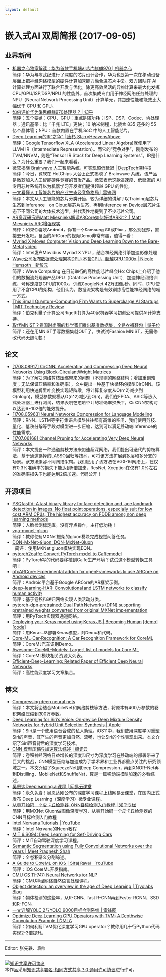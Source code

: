 ```yaml
---
layout: default
---
```


# 嵌入式AI 双周简报 (2017-09-05)

## 业界新闻

- [机器之心独家解读：华为首款手机端AI芯片麒麟970 | 机器之心](https://mp.weixin.qq.com/s?src=11&timestamp=1504602412&ver=374&signature=-Fmq9sTNai361IggmAHHH3xjBTZ3IpqijcLRlyYbQDGyp-fuNhRu95g2AhtsR0Xlxf7WWGuNHWb3CbtP5O4hYzzGT9kGg2N5BGW67ZtA1ww2ck2KF5fgAu5zNpo2bfjT&new=1)</br>
简评：华为与寒武纪进行了深度的芯片设计合作，华为也是第一次在移动设备层面上把神经网络模型的硬件计算加速能力融合进芯片中去。双方团队在 AI 计算处理方面进行了联合开发与优化，除更高效灵活的异构计算来最大化发挥 CPU/GPU/ISP/DSP/NPU 的性能外，首次集成专门用于神经网络任务处理的 NPU（Neural Network Processing Unit）计算单元，其加速性能和能效比大幅优于 CPU 和 GPU。  
- [如何评价华为海思麒麟970处理器？ | 知乎](https://www.zhihu.com/question/57283387)</br>
简评：五个要点：CPU、GPU：重点是降功耗；ISP、DSP、Codec、协处理器；通讯基带：比「千兆 LTE」更快；10 纳米制程，比骁龙 835 还多的 55 亿个晶体管；NPU：首款内置在手机 SoC 中的人工智能芯片。  
- [Deep Learning的IR“之争” | 唐杉 StarryHeavensAbove](https://mp.weixin.qq.com/s/0iDVjaucRUpn2UrVBuQ-oQ)</br>
简评：Google Tensorflow XLA (Accelerated Linear Algebra)就使用了LLVM IR（Intermediate Representation）。而它的“竞争对手”，刚刚发布的TVM/NNVM，则是“Tensor IR Stack for Deep Learning Systems”。IR是什么？为什么重要？我们一起来看看。
- [微软揭晓 Brainwave 人工智能系统，可实现超低延迟 | DeepTech深科技](https://mp.weixin.qq.com/s/XS_9XoQ6ZE1grmVtwJJdbA)</br>
简评：今日，微软在 HotChips 大会上正式揭晓了 Brainwave 系统，该产品是微软加入人工智能硬件竞赛的首发产品。微软表示这款高速度、低延迟的 AI 专用芯片系统可以为机器学习开发者们提供超越 GPU 的性能。
- [一文看懂人工智能芯片的产业生态及竞争格局 | 雷锋网](https://www.leiphone.com/news/201709/uuJFzAxdoBY7bzEL.html)</br>
简评：本文从人工智能的芯片分类开始，较为详细的讲解了以Training层芯片生态到Inference　on Cloud层芯片生态，再到Inference on Device层芯片生态下不同公司的大体技术选型，并代表性地提到了不少芯片公司。
- [AR资深研究员Matt Miesnieks解读ARCore如何好过ARKit？ | Matt Miesnieks ARC增强现实](https://mp.weixin.qq.com/s/MXiHi8wVJX9JYV3DeQoNBA)</br>
简评：如果你喜欢Android，你有一个Samsung S8或Pixel，那么别犹豫，直接去开发吧。里面的ARCore的视频Demo非常有趣，值得一看！
- [Myriad X Moves Computer Vision and Deep Learning Down to the Bare-Metal](https://blog.hackster.io/myriad-x-moves-computer-vision-and-deep-learning-down-to-the-bare-metal-7eab1b0a0f52) [video](http://weibo.com/tv/v/Fk30ErZPA?fid=1034:c37df410f85d0942997922d3e295b738)</br>
简评：Intel发布Movidius Myriad X VPU ，结合神经网络引擎加速影像处理
- [Wave公司发布数据流处理架构DPU: 不含CPU，超越GPU 1000x | Nicole Hemsoth　新智元](https://mp.weixin.qq.com/s/bL1PoUjZ_sH2VKcBxI6N5A)</br>
简评：Wave Computing 在日前举行的高性能芯片峰会Hot Chips上介绍了他们的数据流处理器产品DPU（Dataflow Processing Unit），加速神经网络训练，号称速度是GPU的1000x，训练GoogleNet 42万图像/秒。同时，DPU使用了不含CPU的架构，他们认为，数据流架构是有效训练高性能神经网络的唯一方式。
- [This Small Quantum-Computing Firm Wants to Supercharge AI Startups | MIT Technology Review](https://www.technologyreview.com/the-download/608730/this-small-quantum-computing-firm-wants-to-supercharge-ai-startups/)</br>
简评：伯克利量子计算公司Rigetti打算为40家机器学习初创公司提供AI计算支持。
- [取代MNIST？德国时尚圈的科学家们推出基准数据集，全是衣裤鞋包 | 量子位](https://mp.weixin.qq.com/s/Pidt3nW5N7dU0P4bm9sIHA)
简评：还在用MNIST手写数据集就OUT了，快试试Fashion MNIST，无需修改代码无缝切换！

## 论文

- [[1708.08917] CirCNN: Accelerating and Compressing Deep Neural Networks Using Block-CirculantWeight Matrices](https://arxiv.org/abs/1708.08917)</br>
简评：为了解决网络剪枝压缩带来的问题（不规则的网络结构；增加重训难度；无法保证压缩率和准确率），文中提出一种基于块循环的模型CirCNN。该模型利用快速傅里叶变换实现矩阵乘，将计算复杂度从O(n^2)减少到O(nlogn)，模型参数规模从O(n^2)减少到O(n)。我们在FPGA、ASIC等嵌入式处理器上进行测试，结果表明在忽略不计的准确率损失下，CirCNN架构可以达到6~102倍的能效提升。
- [[1708.05963] Neural Networks Compression for Language Modeling](https://arxiv.org/abs/1708.05963)</br>
简评：RNN、LSTM等字符集语言模型往往都有高维的空间，我们使用剪枝、量化、低秩分解等手段对模型进一步压缩，达到可以满足移动端inference的性能需求。
- [[1707.06168] Channel Pruning for Accelerating Very Deep Neural Networks](https://arxiv.org/abs/1707.06168)</br>
简评：本文提出一种通道剪枝方法来加速超深网络，我们提出可迭代的剪枝算法，基于通道选择的LASSO回归等技术，可将该方法扩展到多层和多分支的场景。该方法兼容不同网络架构。我们应用了该方法在VGG-16网络上，在仅有0.3%准确率的损失下能达到5倍加速，ResNet, Xception在仅有1.0%左右的准确率损失下也能达到2倍加速。代码公开！

## 开源项目

- [YSQfastfd: A fast binary library for face detection and face landmark detection in images. No float point operations, especially suit for low cost ARM CPUs, The highest accuracy on FDDB among non deep learning methods](https://github.com//OAID/YSQfastfd)</br>
简评：人脸检测标定库。没有浮点操作，主打低功耗！
- [vqa-mxnet-gluon](https://github.com/shiyangdaisy23/vqa-mxnet-gluon)</br>
简评：教你使用MXNet框架的gluon模块完成视觉问答任务。
- [DQN-MxNet-Gluon: DQN-MxNet-Gluon](https://github.com/kazizzad/DQN-MxNet-Gluon)</br>  
简评：使用MXNet gluon模块实现DQN。
- [pytorch2caffe: Convert PyTorch model to Caffemodel](https://github.com/longcw/pytorch2caffe)</br>
简评：PyTorch写的代码要移植到Caffe生产环境？试试这个模型转换工具吧！
- [ofxARCore: Experimental addon for openFrameworks to use ARCore on Android devices](https://github.com/HalfdanJ/ofxARCore)</br>
简评：Android平台基于Google ARCore的AR框架示例。
- [deep-learning-HAR: Convolutional and LSTM networks to classify human activity](https://github.com/healthDataScience/deep-learning-HAR)</br>
简评：基于卷积和递归网络实现人类活动分类。
- [pytorch-dpn-pretrained: Dual Path Networks (DPN) supporting pretrained weights converted from original MXNet implementation](https://github.com/rwightman/pytorch-dpn-pretrained)</br>
简评：用PyTorch实现双通道网络。
- [Deploying your Keras model using Keras.JS | Becoming Human](https://becominghuman.ai/deploying-your-keras-model-using-keras-js-2e5a29589ad8) [[demo]](https://greenscreen-ai-client.boorgle.com/#/) [[code]](https://gitlab.com/fast-science/background-removal-vue)</br>
简评：用Keras.JS部署Keras模型，附Demo和代码。
- [Core-ML-Car-Recognition: A Car Recognition Framework for CoreML](https://github.com/likedan/Core-ML-Car-Recognition)</br>
简评：CoreML汽车识别Demo。
- [Awesome-CoreML-Models: Largest list of models for Core ML](https://github.com/likedan/Awesome-CoreML-Models)</br>
简评：CoreML模块相关资源大列表。
- [Efficient-Deep-Learning: Related Paper of Efficient Deep Neural Networks](https://github.com/Zhouaojun/Efficient-Deep-Learning)</br>
简评：高性能深度学习文章集合。

## 博文

- [Compressing deep neural nets](http://machinethink.net/blog/compressing-deep-neural-nets/)</br>
简评：本文将会结合MobileNet和网络剪枝等方法，将原本有400万参数的卷积网络压缩到300万参数。
- [Deep Learning for Siri’s Voice: On-device Deep Mixture Density Networks for Hybrid Unit Selection Synthesis | Apple](https://machinelearning.apple.com/2017/08/06/siri-voices.html)</br>
简评：Siri是一个使用语音合成的私人助理。iOS11中，我们使用深度学习重塑Siri的声音，其产生的声音更加自然、流畅，也让Siri的个性表现出来。本文介绍了Siri声音背后的深度学习技术。
- [CNN 模型压缩与加速算法综述 | 腾讯云](https://cloud.tencent.com/community/article/678192)</br>
简评：卷积神经网络日益增长的深度和尺寸为深度学习在移动端的部署带来了巨大的挑战，CNN模型压缩与加速成为了学术界和工业界都重点关注的研究领域之一。本文介绍了SqueezeNet到Deep Compression，再到XNOR-Net再到Distilling、MobileNet和ShuffleNet，算是一篇移动端模型加速的必看综述。
- [吴恩达Deeplearning.ai课程 | 网易云课堂](https://mooc.study.163.com/smartSpec/detail/1001319001.htm)</br>
简评：永久免费！吴恩达刚公布的深度学习课程上线网易云课堂，在国内正式发布 Deep Learning（深度学习）微专业课程。
- [从零开始码一个皮卡丘检测器-CNN目标检测入门教程 | 知乎专栏](https://zhuanlan.zhihu.com/p/28867241)</br>
简评：用MXNet Gluon做图像深度学习，从零开始码一个皮卡丘检测器的CNN目标检测入门教程
- [Intel Nervana Tutorials | YouTube](https://www.youtube.com/playlist?list=PLXAoLgwZtKcgGE2-Wy23EUE4Q03s-YVwF)</br>
简评：Intel Nervana的Neon教程
- [MIT 6.S094: Deep Learning for Self-Driving Cars](http://selfdrivingcars.mit.edu/)</br>
简评：MIT自动驾驶深度学习课程。
- [Semantic Segmentation using Fully Convolutional Networks over the years | Meet Pragnesh Shah](https://meetshah1995.github.io/semantic-segmentation/deep-learning/pytorch/visdom/2017/06/01/semantic-segmentation-over-the-years.html)</br>
简评：全卷积语义分割综述。
- [A Guide to CoreML on iOS | Siraj Raval　YouTube](https://www.youtube.com/watch?v=T4t73CXB7CU)</br>
简评：iOS CoreML开发指南。
- [CMU CS 11-747: Neural Networks for NLP](http://phontron.com/class/nn4nlp2017/)</br>
简评：CMU神经网络自然语言处理课程。
- [Object detection: an overview in the age of Deep Learning | Tryolabs Blog](https://tryolabs.com/blog/2017/08/30/object-detection-an-overview-in-the-age-of-deep-learning/)</br>
简评：物体检测的这些年，从R-CNN、fast R-CNN再到Faster RCNN，SSD和R-FCN。
- [一文详解YOLO 2与YOLO 9000目标检测系统 | 雷锋网](https://www.leiphone.com/news/201708/7pRPkwvzEG1jgimW.html)</br>
- [Optimize Deep Learning GPU Operators with TVM: A Depthwise Convolution Example | DMLC](http://tvmlang.org/2017/08/22/Optimize-Deep-Learning-GPU-Operators-with-TVM-A-Depthwise-Convolution-Example.html)</br>
简评：如何利用TVM优化深度学习GPU operator？教你用几十行Python代码实现2-3倍提升。

----

Editor: 张先轶、袁帅

----

<a rel="license" href="http://creativecommons.org/licenses/by-sa/2.0/"><img alt="知识共享许可协议" style="border-width:0" src="https://i.creativecommons.org/l/by-sa/2.0/88x31.png" /></a><br />本作品采用<a rel="license" href="http://creativecommons.org/licenses/by-sa/2.0/">知识共享署名-相同方式共享 2.0 通用许可协议</a>进行许可。
